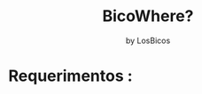 <h1 align="center">BicoWhere?</h1>
<p align="center">by LosBicos</p>
<h1> Requerimentos : </h1>
<p <1. Java Development Kit (JDK) 8 ou superior>
<p <2. NetBeans IDE 8.2 ou superior>
<p <3. MySQL Community Server 8.0 ou superior>
